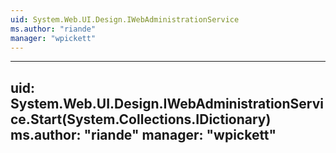 ```yaml
---
uid: System.Web.UI.Design.IWebAdministrationService
ms.author: "riande"
manager: "wpickett"
---
```


---
uid: System.Web.UI.Design.IWebAdministrationService.Start(System.Collections.IDictionary)
ms.author: "riande"
manager: "wpickett"
---
